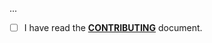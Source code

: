<!--- Provide a general summary of your changes in the Title above -->

...

- [ ] I have read the **[CONTRIBUTING](https://github.com/owenvoke/alfred-pia/blob/main/.github/CONTRIBUTING.md)** document.
